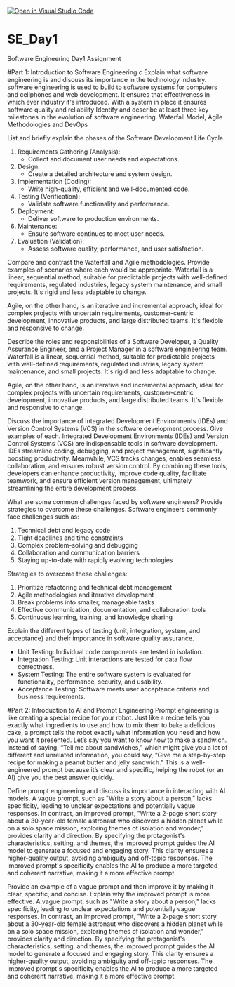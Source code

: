 [![Open in Visual Studio Code](https://classroom.github.com/assets/open-in-vscode-2e0aaae1b6195c2367325f4f02e2d04e9abb55f0b24a779b69b11b9e10269abc.svg)](https://classroom.github.com/online_ide?assignment_repo_id=15567459&assignment_repo_type=AssignmentRepo)
# SE_Day1
Software Engineering Day1 Assignment

#Part 1: Introduction to Software Engineering
c
Explain what software engineering is and discuss its importance in the technology industry.
software engineering is used to build to software systems for computers and cellphones and web development. It ensures that effectiveness in which ever industry it's introduced. With a system in place it ensures software quality and reliability
Identify and describe at least three key milestones in the evolution of software engineering.
Waterfall Model, Agile Methodologies and DevOps

List and briefly explain the phases of the Software Development Life Cycle.
1. Requirements Gathering (Analysis):
    - Collect and document user needs and expectations.
2. Design:
    - Create a detailed architecture and system design.
3. Implementation (Coding):
    - Write high-quality, efficient and well-documented code.
4. Testing (Verification):
    - Validate software functionality and performance.
5. Deployment:
    - Deliver software to production environments.
6. Maintenance:
    - Ensure software continues to meet user needs.
7. Evaluation (Validation):
    - Assess software quality, performance, and user satisfaction.

Compare and contrast the Waterfall and Agile methodologies. Provide examples of scenarios where each would be appropriate.
Waterfall is a linear, sequential method, suitable for predictable projects with well-defined requirements, regulated industries, legacy system maintenance, and small projects. It's rigid and less adaptable to change.

Agile, on the other hand, is an iterative and incremental approach, ideal for complex projects with uncertain requirements, customer-centric development, innovative products, and large distributed teams. It's flexible and responsive to change.

Describe the roles and responsibilities of a Software Developer, a Quality Assurance Engineer, and a Project Manager in a software engineering team.
Waterfall is a linear, sequential method, suitable for predictable projects with well-defined requirements, regulated industries, legacy system maintenance, and small projects. It's rigid and less adaptable to change.

Agile, on the other hand, is an iterative and incremental approach, ideal for complex projects with uncertain requirements, customer-centric development, innovative products, and large distributed teams. It's flexible and responsive to change.

Discuss the importance of Integrated Development Environments (IDEs) and Version Control Systems (VCS) in the software development process. Give examples of each.
Integrated Development Environments (IDEs) and Version Control Systems (VCS) are indispensable tools in software development. IDEs streamline coding, debugging, and project management, significantly boosting productivity. Meanwhile, VCS tracks changes, enables seamless collaboration, and ensures robust version control. By combining these tools, developers can enhance productivity, improve code quality, facilitate teamwork, and ensure efficient version management, ultimately streamlining the entire development process.

What are some common challenges faced by software engineers? Provide strategies to overcome these challenges.
Software engineers commonly face challenges such as:
1. Technical debt and legacy code
2. Tight deadlines and time constraints
3. Complex problem-solving and debugging
4. Collaboration and communication barriers
5. Staying up-to-date with rapidly evolving technologies

Strategies to overcome these challenges:
1. Prioritize refactoring and technical debt management
2. Agile methodologies and iterative development
3. Break problems into smaller, manageable tasks
4. Effective communication, documentation, and collaboration tools
5. Continuous learning, training, and knowledge sharing

Explain the different types of testing (unit, integration, system, and acceptance) and their importance in software quality assurance.
- Unit Testing: Individual code components are tested in isolation.
- Integration Testing: Unit interactions are tested for data flow correctness.
- System Testing: The entire software system is evaluated for functionality, performance, security, and usability.
- Acceptance Testing: Software meets user acceptance criteria and business requirements.


#Part 2: Introduction to AI and Prompt Engineering
Prompt engineering is like creating a special recipe for your robot. Just like a recipe tells you exactly what ingredients to use and how to mix them to bake a delicious cake, a prompt tells the robot exactly what information you need and how you want it presented.
Let’s say you want to know how to make a sandwich. Instead of saying, “Tell me about sandwiches,” which might give you a lot of different and unrelated information, you could say, “Give me a step-by-step recipe for making a peanut butter and jelly sandwich.” This is a well-engineered prompt because it’s clear and specific, helping the robot (or an AI) give you the best answer quickly.

Define prompt engineering and discuss its importance in interacting with AI models.
A vague prompt, such as "Write a story about a person," lacks specificity, leading to unclear expectations and potentially vague responses. In contrast, an improved prompt, "Write a 2-page short story about a 30-year-old female astronaut who discovers a hidden planet while on a solo space mission, exploring themes of isolation and wonder," provides clarity and direction. By specifying the protagonist's characteristics, setting, and themes, the improved prompt guides the AI model to generate a focused and engaging story. This clarity ensures a higher-quality output, avoiding ambiguity and off-topic responses. The improved prompt's specificity enables the AI to produce a more targeted and coherent narrative, making it a more effective prompt.

Provide an example of a vague prompt and then improve it by making it clear, specific, and concise. Explain why the improved prompt is more effective.
A vague prompt, such as "Write a story about a person," lacks specificity, leading to unclear expectations and potentially vague responses. In contrast, an improved prompt, "Write a 2-page short story about a 30-year-old female astronaut who discovers a hidden planet while on a solo space mission, exploring themes of isolation and wonder," provides clarity and direction. By specifying the protagonist's characteristics, setting, and themes, the improved prompt guides the AI model to generate a focused and engaging story. This clarity ensures a higher-quality output, avoiding ambiguity and off-topic responses. The improved prompt's specificity enables the AI to produce a more targeted and coherent narrative, making it a more effective prompt.
